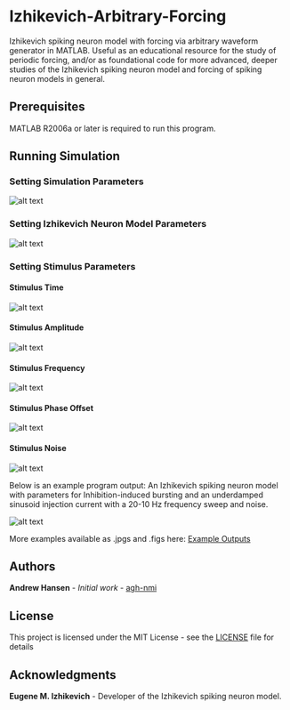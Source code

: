 # Izhikevich-Arbitrary-Forcing
Izhikevich spiking neuron model with forcing via arbitrary waveform generator in MATLAB. Useful as an educational resource for the study of periodic forcing, and/or as foundational code for more advanced, deeper studies of the Izhikevich spiking neuron model and forcing of spiking neuron models in general.

## Prerequisites

MATLAB R2006a or later is required to run this program.

## Running Simulation

### Setting Simulation Parameters

![alt text](https://github.com/agh-nmi/Izhikevich-Arbitrary-Forcing/blob/master/Setting%20Parameters/1.%20Setting%20Simulation%20Parameters.jpg)

### Setting Izhikevich Neuron Model Parameters

![alt text](https://github.com/agh-nmi/Izhikevich-Arbitrary-Forcing/blob/master/Setting%20Parameters/2.%20Setting%20Model%20Parameters.jpg)

### Setting Stimulus Parameters

#### Stimulus Time

![alt text](https://github.com/agh-nmi/Izhikevich-Arbitrary-Forcing/blob/master/Setting%20Parameters/3.%20Setting%20Stimulus%20-%20Time%20Parameters.jpg)

#### Stimulus Amplitude

![alt text](https://github.com/agh-nmi/Izhikevich-Arbitrary-Forcing/blob/master/Setting%20Parameters/4.%20Setting%20Stimulus%20-%20Amplitude%20Parameters.jpg)

#### Stimulus Frequency

![alt text](https://github.com/agh-nmi/Izhikevich-Arbitrary-Forcing/blob/master/Setting%20Parameters/5.%20Setting%20Stimulus%20-%20Frequency%20Parameters.jpg)

#### Stimulus Phase Offset

![alt text](https://github.com/agh-nmi/Izhikevich-Arbitrary-Forcing/blob/master/Setting%20Parameters/6.%20Setting%20Stimulus%20-%20Phase%20Offset%20Parameter.jpg)

#### Stimulus Noise

![alt text](https://github.com/agh-nmi/Izhikevich-Arbitrary-Forcing/blob/master/Setting%20Parameters/7.%20Setting%20Stimulus%20-%20Noise%20Parameters.jpg)


Below is an example program output: An Izhikevich spiking neuron model with parameters for Inhibition-induced bursting and an underdamped sinusoid injection current with a 20-10 Hz frequency sweep and noise.

![alt text](https://raw.githubusercontent.com/agh-nmi/Izhikevich-Arbitrary-Forcing/master/Example%20Outputs/Inhibition-Induced%20Bursting%20-%20%20Underdamped%20Sinusoid%20-%2020-10Hz%20Frequency%20Sweep%20with%20Noise.jpg)

More examples available as .jpgs and .figs here: [Example Outputs](https://github.com/agh-nmi/Izhikevich-Arbitrary-Forcing/tree/master/Example%20Outputs)

## Authors

**Andrew Hansen** - *Initial work* - [agh-nmi](https://github.com/agh-nmi)

## License

This project is licensed under the MIT License - see the [LICENSE](LICENSE) file for details

## Acknowledgments

**Eugene M. Izhikevich** - Developer of the Izhikevich spiking neuron model.
